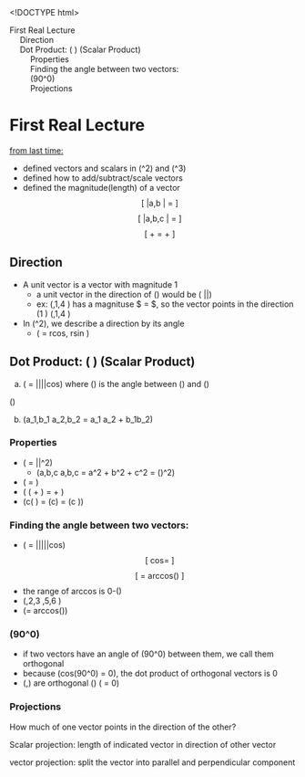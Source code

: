 <!DOCTYPE html>
<html xmlns="http://www.w3.org/1999/xhtml" lang="" xml:lang="">
<head>
  <meta charset="utf-8" />
  <meta name="generator" content="pandoc" />
  <meta name="viewport" content="width=device-width, initial-scale=1.0, user-scalable=yes" />
  <title>test</title>
  <style>
    html {
      line-height: 1.5;
      font-family: Georgia, serif;
      font-size: 20px;
      color: #1a1a1a;
      background-color: #fdfdfd;
    }
    body {
      margin: 0 auto;
      max-width: 36em;
      padding-left: 50px;
      padding-right: 50px;
      padding-top: 50px;
      padding-bottom: 50px;
      hyphens: auto;
      overflow-wrap: break-word;
      text-rendering: optimizeLegibility;
      font-kerning: normal;
    }
    @media (max-width: 600px) {
      body {
        font-size: 0.9em;
        padding: 1em;
      }
    }
    @media print {
      body {
        background-color: transparent;
        color: black;
        font-size: 12pt;
      }
      p, h2, h3 {
        orphans: 3;
        widows: 3;
      }
      h2, h3, h4 {
        page-break-after: avoid;
      }
    }
    p {
      margin: 1em 0;
    }
    a {
      color: #1a1a1a;
    }
    a:visited {
      color: #1a1a1a;
    }
    img {
      max-width: 100%;
    }
    h1, h2, h3, h4, h5, h6 {
      margin-top: 1.4em;
    }
    h5, h6 {
      font-size: 1em;
      font-style: italic;
    }
    h6 {
      font-weight: normal;
    }
    ol, ul {
      padding-left: 1.7em;
      margin-top: 1em;
    }
    li > ol, li > ul {
      margin-top: 0;
    }
    blockquote {
      margin: 1em 0 1em 1.7em;
      padding-left: 1em;
      border-left: 2px solid #e6e6e6;
      color: #606060;
    }
    code {
      font-family: Menlo, Monaco, 'Lucida Console', Consolas, monospace;
      font-size: 85%;
      margin: 0;
    }
    pre {
      margin: 1em 0;
      overflow: auto;
    }
    pre code {
      padding: 0;
      overflow: visible;
      overflow-wrap: normal;
    }
    .sourceCode {
     background-color: transparent;
     overflow: visible;
    }
    hr {
      background-color: #1a1a1a;
      border: none;
      height: 1px;
      margin: 1em 0;
    }
    table {
      margin: 1em 0;
      border-collapse: collapse;
      width: 100%;
      overflow-x: auto;
      display: block;
      font-variant-numeric: lining-nums tabular-nums;
    }
    table caption {
      margin-bottom: 0.75em;
    }
    tbody {
      margin-top: 0.5em;
      border-top: 1px solid #1a1a1a;
      border-bottom: 1px solid #1a1a1a;
    }
    th {
      border-top: 1px solid #1a1a1a;
      padding: 0.25em 0.5em 0.25em 0.5em;
    }
    td {
      padding: 0.125em 0.5em 0.25em 0.5em;
    }
    header {
      margin-bottom: 4em;
      text-align: center;
    }
    #TOC li {
      list-style: none;
    }
    #TOC a:not(:hover) {
      text-decoration: none;
    }
    code{white-space: pre-wrap;}
    span.smallcaps{font-variant: small-caps;}
    span.underline{text-decoration: underline;}
    div.column{display: inline-block; vertical-align: top; width: 50%;}
    div.hanging-indent{margin-left: 1.5em; text-indent: -1.5em;}
    ul.task-list{list-style: none;}
  </style>
  <!--[if lt IE 9]>
    <script src="//cdnjs.cloudflare.com/ajax/libs/html5shiv/3.7.3/html5shiv-printshiv.min.js"></script>
  <![endif]-->
</head>
<body>
&lt;!DOCTYPE html&gt;
<html xmlns="http://www.w3.org/1999/xhtml" lang xml:lang>
<head>
<meta charset="utf-8" />
<meta name="generator" content="pandoc" />
<meta name="viewport" content="width=device-width, initial-scale=1.0, user-scalable=yes" />
<title>
lec1
</title>
<style>
    html {
      line-height: 1.5;
      font-family: Georgia, serif;
      font-size: 20px;
      color: #1a1a1a;
      background-color: #fdfdfd;
    }
    body {
      margin: 0 auto;
      max-width: 36em;
      padding-left: 50px;
      padding-right: 50px;
      padding-top: 50px;
      padding-bottom: 50px;
      hyphens: auto;
      overflow-wrap: break-word;
      text-rendering: optimizeLegibility;
      font-kerning: normal;
    }
    @media (max-width: 600px) {
      body {
        font-size: 0.9em;
        padding: 1em;
      }
    }
    @media print {
      body {
        background-color: transparent;
        color: black;
        font-size: 12pt;
      }
      p, h2, h3 {
        orphans: 3;
        widows: 3;
      }
      h2, h3, h4 {
        page-break-after: avoid;
      }
    }
    p {
      margin: 1em 0;
    }
    a {
      color: #1a1a1a;
    }
    a:visited {
      color: #1a1a1a;
    }
    img {
      max-width: 100%;
    }
    h1, h2, h3, h4, h5, h6 {
      margin-top: 1.4em;
    }
    h5, h6 {
      font-size: 1em;
      font-style: italic;
    }
    h6 {
      font-weight: normal;
    }
    ol, ul {
      padding-left: 1.7em;
      margin-top: 1em;
    }
    li > ol, li > ul {
      margin-top: 0;
    }
    blockquote {
      margin: 1em 0 1em 1.7em;
      padding-left: 1em;
      border-left: 2px solid #e6e6e6;
      color: #606060;
    }
    code {
      font-family: Menlo, Monaco, 'Lucida Console', Consolas, monospace;
      font-size: 85%;
      margin: 0;
    }
    pre {
      margin: 1em 0;
      overflow: auto;
    }
    pre code {
      padding: 0;
      overflow: visible;
      overflow-wrap: normal;
    }
    .sourceCode {
     background-color: transparent;
     overflow: visible;
    }
    hr {
      background-color: #1a1a1a;
      border: none;
      height: 1px;
      margin: 1em 0;
    }
    table {
      margin: 1em 0;
      border-collapse: collapse;
      width: 100%;
      overflow-x: auto;
      display: block;
      font-variant-numeric: lining-nums tabular-nums;
    }
    table caption {
      margin-bottom: 0.75em;
    }
    tbody {
      margin-top: 0.5em;
      border-top: 1px solid #1a1a1a;
      border-bottom: 1px solid #1a1a1a;
    }
    th {
      border-top: 1px solid #1a1a1a;
      padding: 0.25em 0.5em 0.25em 0.5em;
    }
    td {
      padding: 0.125em 0.5em 0.25em 0.5em;
    }
    header {
      margin-bottom: 4em;
      text-align: center;
    }
    #TOC li {
      list-style: none;
    }
    #TOC a:not(:hover) {
      text-decoration: none;
    }
    code{white-space: pre-wrap;}
    span.smallcaps{font-variant: small-caps;}
    span.underline{text-decoration: underline;}
    div.column{display: inline-block; vertical-align: top; width: 50%;}
    div.hanging-indent{margin-left: 1.5em; text-indent: -1.5em;}
    ul.task-list{list-style: none;}
  </style>
<script
  src="https://cdn.jsdelivr.net/npm/mathjax@3/es5/tex-chtml-full.js"
  type="text/javascript"></script>
<!--[if lt IE 9]>
    <script src="//cdnjs.cloudflare.com/ajax/libs/html5shiv/3.7.3/html5shiv-printshiv.min.js"></script>
  <![endif]-->
</head>
<body>
<nav id="TOC" role="doc-toc">
<ul>
<li>
<a href="#first-real-lecture">First Real Lecture</a>
<ul>
<li>
<a href="#direction">Direction</a>
</li>
<li>
<a href="#dot-product-vecv-cdot-vecw-scalar-product">Dot Product: <span
class="math inline">( )</span> (Scalar Product)</a>
<ul>
<li>
<a href="#properties">Properties</a>
</li>
<li>
<a href="#finding-the-angle-between-two-vectors">Finding the angle
between two vectors:</a>
</li>
<li>
<a href="#section"><span class="math inline">(90^0)</span></a>
</li>
<li>
<a href="#projections">Projections</a>
</li>
</ul>
</li>
</ul>
</li>
</ul>
</nav>
<h1 id="first-real-lecture">
First Real Lecture
</h1>
<ins>
from last time:
</ins>
<ul>
<li>
defined vectors and scalars in <span class="math inline">(^2)</span> and
<span class="math inline">(^3)</span>
</li>
<li>
defined how to add/subtract/scale vectors
</li>
<li>
defined the magnitude(length) of a vector <span class="math display">[
|a,b | = ]</span> <span class="math display">[ |a,b,c | = ]</span> <span
class="math display">[ + = + ]</span>
</li>
</ul>
<h2 id="direction">
Direction
</h2>
<ul>
<li>
A unit vector is a vector with magnitude 1
<ul>
<li>
a unit vector in the direction of <span class="math inline">()</span>
would be <span class="math inline">( ||)</span>
</li>
<li>
ex: <span class="math inline">(,1,4 )</span> has a magnituse $ = $, so
the vector points in the direction <span class="math inline">(1 )</span>
<span class="math inline">(,1,4 )</span>
</li>
</ul>
</li>
<li>
In <span class="math inline">(^2)</span>, we describe a direction by its
angle
<ul>
<li>
<span class="math inline">( = rcos, rsin )</span>
</li>
</ul>
</li>
</ul>
<h2 id="dot-product-vecv-cdot-vecw-scalar-product">
Dot Product: <span class="math inline">( )</span> (Scalar Product)
</h2>
<ol type="a">
<li>
<span class="math inline">( = ||||cos)</span> where <span
class="math inline">()</span> is the angle between <span
class="math inline">()</span> and <span class="math inline">()</span>
</li>
</ol>
<p>
<span class="math inline">()</span>
</p>
<ol start="2" type="a">
<li>
<span class="math inline">(a_1,b_1 a_2,b_2 = a_1 a_2 + b_1b_2)</span>
</li>
</ol>
<h3 id="properties">
Properties
</h3>
<ul>
<li>
<span class="math inline">( = ||^2)</span>
<ul>
<li>
<span class="math inline">(a,b,c a,b,c = a^2 + b^2 + c^2 = ()^2)</span>
</li>
</ul>
</li>
<li>
<span class="math inline">( = )</span>
</li>
<li>
<span class="math inline">( ( + ) = + )</span>
</li>
<li>
<span class="math inline">(c( ) = (c) = (c ))</span>
</li>
</ul>
<h3 id="finding-the-angle-between-two-vectors">
Finding the angle between two vectors:
</h3>
<ul>
<li>
<span class="math inline">( = |||||cos)</span> <span
class="math display">[ cos= ]</span> <span class="math display">[ =
arccos() ]</span>
</li>
<li>
the range of arccos is 0-<span class="math inline">()</span>
</li>
<li>
<span class="math inline">(,2,3 ,5,6 )</span>
</li>
<li>
<span class="math inline">(= arccos())</span>
</li>
</ul>
<h3 id="section">
<span class="math inline">(90^0)</span>
</h3>
<ul>
<li>
if two vectors have an angle of <span class="math inline">(90^0)</span>
between them, we call them orthogonal
</li>
<li>
because <span class="math inline">(cos(90^0) = 0)</span>, the dot
product of orthogonal vectors is 0
</li>
<li>
<span class="math inline">(,)</span> are orthogonal <span
class="math inline">()</span> <span class="math inline">( = 0)</span>
</li>
</ul>
<h3 id="projections">
Projections
</h3>
<p>
How much of one vector points in the direction of the other?
</p>
<p>
Scalar projection: length of indicated vector in direction of other
vector
</p>
<p>
vector projection: split the vector into parallel and perpendicular
component
</p>
</body>
</html>
</body>
</html>
